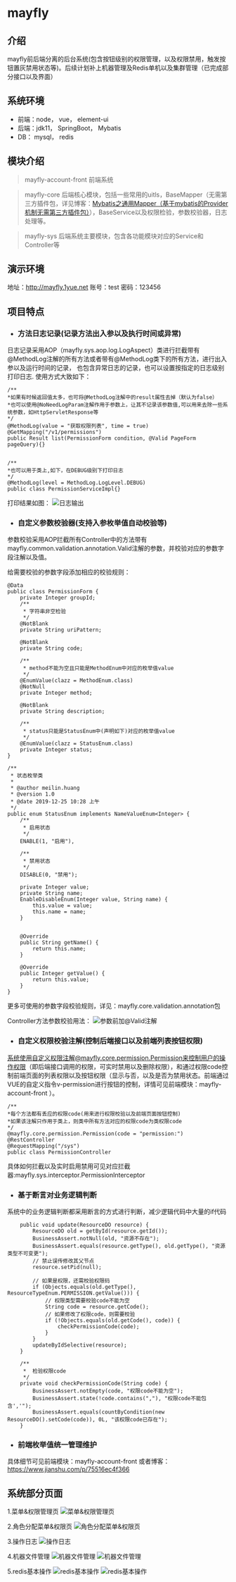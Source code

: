 # mayfly

## 介绍
mayfly前后端分离的后台系统(包含按钮级别的权限管理，以及权限禁用，触发按钮置灰禁用状态等)。后续计划补上机器管理及Redis单机以及集群管理（已完成部分接口以及界面）


## 系统环境
- 前端：node，  vue，  element-ui
- 后端：jdk11，  SpringBoot，  Mybatis
- DB： mysql，  redis

## 模块介绍
> mayfly-account-front
前端系统

> mayfly-core
后端核心模块，包括一些常用的uitls，BaseMapper（无需第三方插件包，详见博客：[Mybatis之通用Mapper（基于mybatis的Provider机制无需第三方插件包）](https://www.jianshu.com/p/5fcea00f439d)），BaseService以及权限检验，参数校验器，日志处理等。

> mayfly-sys
后端系统主要模块，包含各功能模块对应的Service和Controller等

## 演示环境
地址：<http://mayfly.1yue.net>
账号：test 密码：123456

## 项目特点 

- ### 方法日志记录(记录方法出入参以及执行时间或异常)
日志记录采用AOP（mayfly.sys.aop.log.LogAspect）类进行拦截带有@MethodLog注解的所有方法或者带有@MethodLog类下的所有方法，进行出入参以及运行时间的记录，
也包含异常日志的记录，也可以设置按指定的日志级别打印日志.
使用方式大致如下：
```
/**
*如果有时候返回值太多，也可将@MethodLog注解中的result属性去掉（默认为false）
*也可以使用@NoNeedLogParam注解作用于参数上，让其不记录该参数值,可以用来去除一些系统参数，如HttpServletResponse等
*/
@MethodLog(value = "获取权限列表", time = true)
@GetMapping("/v1/permissions")
public Result list(PermissionForm condition, @Valid PageForm pageQuery){}


/**
*也可以用于类上,如下，在DEBUG级别下打印日志
*/
@MethodLog(level = MethodLog.LogLevel.DEBUG)
public class PermissionServiceImpl{}
```
打印结果如图：
![日志输出](https://images.gitee.com/uploads/images/2020/0311/104645_3955cb50_1240250.png "日志输出.png")


- ### 自定义参数校验器(支持入参枚举值自动校验等)
参数校验采用AOP拦截所有Controller中的方法带有mayfly.common.validation.annotation.Valid注解的参数，并校验对应的参数字段注解以及值。

给需要校验的参数字段添加相应的校验规则：
```
@Data
public class PermissionForm {
    private Integer groupId;
    /**
     * 字符串非空检验
     */
    @NotBlank
    private String uriPattern; 

    @NotBlank
    private String code;

    /**
     * method不能为空且只能是MethodEnum中对应的枚举值value
     */
    @EnumValue(clazz = MethodEnum.class)
    @NotNull
    private Integer method;

    @NotBlank
    private String description;

    /**
     * status只能是StatusEnum中(声明如下)对应的枚举值value
     */
    @EnumValue(clazz = StatusEnum.class)
    private Integer status;   
}

/**
 * 状态枚举类
 *
 * @author meilin.huang
 * @version 1.0
 * @date 2019-12-25 10:28 上午
 */
public enum StatusEnum implements NameValueEnum<Integer> {
    /**
     * 启用状态
     */
    ENABLE(1, "启用"),

    /**
     * 禁用状态
     */
    DISABLE(0, "禁用");

    private Integer value;
    private String name;
    EnableDisableEnum(Integer value, String name) {
        this.value = value;
        this.name = name;
    }


    @Override
    public String getName() {
        return this.name;
    }

    @Override
    public Integer getValue() {
        return this.value;
    }
}
```
更多可使用的参数字段校验规则，详见：mayfly.core.validation.annotation包

Controller方法参数校验用法：
![参数前加@Valid注解](https://images.gitee.com/uploads/images/2019/0329/131943_438c4935_1240250.png "屏幕截图.png")


- ### 自定义权限校验注解(控制后端接口以及前端列表按钮权限)
系统使用自定义权限注解@mayfly.core.permission.Permission来控制用户的操作权限（即后端接口调用的权限，可实时禁用以及删除权限），和通过权限code控制前端页面的列表权限以及按钮权限（显示与否，以及是否为禁用状态。前端通过VUE的自定义指令v-permission进行按钮的控制，详情可见前端模块：mayfly-account-front ）。
```
/**
*每个方法都有丢应的权限code(用来进行权限校验以及前端页面按钮控制)  
*如果该注解只作用于类上，则类中所有方法对应的权限code为类权限code
*/
@mayfly.core.permission.Permission(code = "permission:")
@RestController
@RequestMapping("/sys")
public class PermissionController 
```
具体如何拦截以及实时启用禁用可见对应拦截器:mayfly.sys.interceptor.PermissionInterceptor


- ### 基于断言对业务逻辑判断
系统中的业务逻辑判断都采用断言的方式进行判断，减少逻辑代码中大量的if代码

```
    public void update(ResourceDO resource) {
        ResourceDO old = getById(resource.getId());
        BusinessAssert.notNull(old, "资源不存在");
        BusinessAssert.equals(resource.getType(), old.getType(), "资源类型不可变更");
        // 禁止误传修改其父节点
        resource.setPid(null);

        // 如果是权限，还需校验权限码
        if (Objects.equals(old.getType(), ResourceTypeEnum.PERMISSION.getValue())) {
            // 权限类型需要校验code不能为空
            String code = resource.getCode();
            // 如果修改了权限code，则需要校验
            if (!Objects.equals(old.getCode(), code)) {
                checkPermissionCode(code);
            }
        }
        updateByIdSelective(resource);
    }
    
    /**
     *  检验权限code
     */
    private void checkPermissionCode(String code) {
        BusinessAssert.notEmpty(code, "权限code不能为空");
        BusinessAssert.state(!code.contains(","), "权限code不能包含','");
        BusinessAssert.equals(countByCondition(new ResourceDO().setCode(code)), 0L, "该权限code已存在");
    }

```

- ### 前端枚举值统一管理维护
具体细节可见前端模块：mayfly-account-front 或者博客：https://www.jianshu.com/p/75516ec4f366

## 系统部分页面

1.菜单&权限管理页
![菜单&权限管理页](https://images.gitee.com/uploads/images/2020/0311/104924_bb08cd6d_1240250.png "菜单&权限管理页.png")

2.角色分配菜单&权限页
![角色分配菜单&权限页](https://images.gitee.com/uploads/images/2020/0311/104949_3c61e72f_1240250.png "屏幕截图.png")

3.操作日志
![操作日志](https://images.gitee.com/uploads/images/2020/0311/105025_2d59ed81_1240250.png "操作日志.png")

4.机器文件管理
![机器文件管理](https://images.gitee.com/uploads/images/2020/0311/110243_fdd2ff21_1240250.png "机器文件管理.png")
![机器文件管理](https://images.gitee.com/uploads/images/2020/0311/105100_a1b58e35_1240250.png "机器文件管理.png")

5.redis基本操作
![redis基本操作](https://images.gitee.com/uploads/images/2020/0311/110550_b18f0b76_1240250.png "redis基本操作.png")
![redis基本操作](https://images.gitee.com/uploads/images/2020/0311/105230_7281f9e2_1240250.png "redis基本操作.png")
